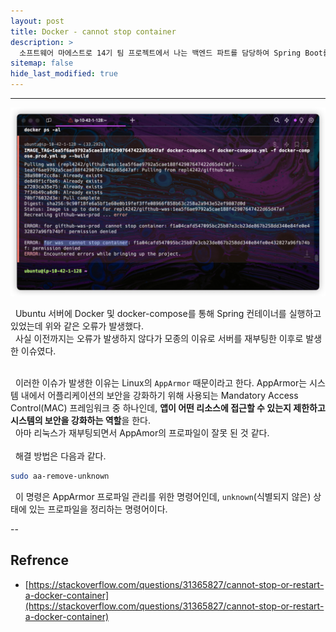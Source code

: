 ```yaml
---
layout: post
title: Docker - cannot stop container
description: >
  소프트웨어 마에스트로 14기 팀 프로젝트에서 나는 백엔드 파트를 담당하여 Spring Boot를 통한 WAS 개발을 하게 되었다. Ubuntu 서버에 Docker 및 docker-compose를 통해 Spring 컨테이너를 실행하고 있었는데 도중 오류가 발생하여 트러블 슈팅을 기록하고자 해당 게시글을 작성하게 되었다.
sitemap: false
hide_last_modified: true
---
```


---

![Error-Image](../../assets/img/docs/docker-cannot-stop-container1.png)

&nbsp; Ubuntu 서버에 Docker 및 docker-compose를 통해 Spring 컨테이너를 실행하고 있었는데 위와 같은 오류가 발생했다.<br>
&nbsp; 사실 이전까지는 오류가 발생하지 않다가 모종의 이유로 서버를 재부팅한 이후로 발생한 이슈였다.<br><br>

&nbsp; 이러한 이슈가 발생한 이유는 Linux의 `AppArmor` 때문이라고 한다. AppArmor는 시스템 내에서 어플리케이션의 보안을 강화하기 위해 사용되는 Mandatory Access Control(MAC) 프레임워크 중 하나인데, **앱이 어떤 리소스에 접근할 수 있는지 제한하고 시스템의 보안을 강화하는 역할**을 한다.<br>
&nbsp; 아마 리눅스가 재부팅되면서 AppAmor의 프로파일이 잘못 된 것 같다.<br><br>
&nbsp; 해결 방법은 다음과 같다.

```bash
sudo aa-remove-unknown
```

&nbsp; 이 명령은 AppArmor 프로파일 관리를 위한 명령어인데, `unknown`(식별되지 않은) 상태에 있는 프로파일을 정리하는 명령어이다.

--

## Refrence

- [https://stackoverflow.com/questions/31365827/cannot-stop-or-restart-a-docker-container](https://stackoverflow.com/questions/31365827/cannot-stop-or-restart-a-docker-container)
